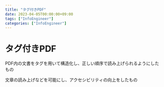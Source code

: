 ```yaml
---
title: "タグ付きPDF"
date: 2023-04-05T00:00:00+09:00
tags: ["InfoEngineer"]
categories: ["InfoEngineer"]
---
```

# タグ付きPDF

PDF内の文書をタグを用いて構造化し、正しい順序で読み上げられるようにしたもの

文章の読み上げなどを可能にし、アクセシビリティの向上をしたもの